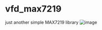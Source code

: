 # vfd_max7219
just another simple MAX7219 library
![image](https://i.ibb.co/Y3TWcbz/Screenshot-from-2022-08-26-16-54-12.png)
